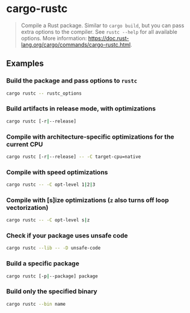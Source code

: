 # cargo-rustc

> Compile a Rust package. Similar to `cargo build`, but you can pass extra options to the compiler. See `rustc --help` for all available options. More information: <https://doc.rust-lang.org/cargo/commands/cargo-rustc.html>.

## Examples

### Build the package and pass options to `rustc`

```bash
cargo rustc -- rustc_options
```

### Build artifacts in release mode, with optimizations

```bash
cargo rustc [-r|--release]
```

### Compile with architecture-specific optimizations for the current CPU

```bash
cargo rustc [-r|--release] -- -C target-cpu=native
```

### Compile with speed optimizations

```bash
cargo rustc -- -C opt-level 1|2|3
```

### Compile with [s]ize optimizations (`z` also turns off loop vectorization)

```bash
cargo rustc -- -C opt-level s|z
```

### Check if your package uses unsafe code

```bash
cargo rustc --lib -- -D unsafe-code
```

### Build a specific package

```bash
cargo rustc [-p|--package] package
```

### Build only the specified binary

```bash
cargo rustc --bin name
```
